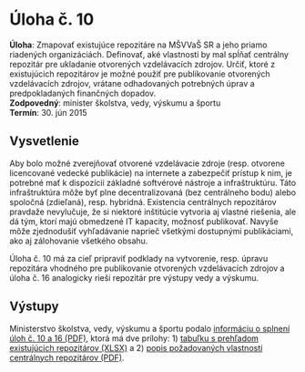 ﻿# Úloha č. 10

**Úloha**: Zmapovať existujúce repozitáre na MŠVVaŠ SR a jeho priamo riadených organizáciách. Definovať, aké vlastnosti by mal spĺňať centrálny repozitár pre ukladanie otvorených vzdelávacích zdrojov. Určiť, ktoré z existujúcich repozitárov je možné použiť pre publikovanie otvorených vzdelávacích zdrojov, vrátane odhadovaných potrebných úprav a predpokladaných finančných dopadov.
<br>
**Zodpovedný**: minister školstva, vedy, výskumu a športu
<br>
**Termín**: 30. jún 2015

## Vysvetlenie

Aby bolo možné zverejňovať otvorené vzdelávacie zdroje (resp. otvorene licencované vedecké publikácie) na internete a zabezpečiť prístup k nim, je potrebné mať k dispozícii základné softvérové nástroje a infraštruktúru. Táto infraštruktúra môže byť plne decentralizovaná (bez centrálneho bodu) alebo spoločná (zdieľaná), resp. hybridná. Existencia centrálnych repozitárov pravdaže nevylučuje, že si niektoré inštitúcie vytvoria aj vlastné riešenia, ale dá tým, ktorí majú obmedzené IT kapacity, možnosť publikovať. Navyše môže zjednodušiť vyhľadávanie naprieč všetkými dostupnými publikáciami, ako aj zálohovanie všetkého obsahu.

Úloha č. 10 má za cieľ pripraviť podklady na vytvorenie, resp. úpravu repozitára vhodného pre publikovanie otvorených vzdelávacích zdrojov a úloha č. 16 analogicky rieši repozitár pre výstupy vedy a výskumu.

## Výstupy

Ministerstvo školstva, vedy, výskumu a športu podalo [informáciu o splnení úloh č. 10 a 16 (PDF)](msvvas-10+16-list.pdf), ktorá má dve prílohy: 1) [tabuľku s prehľadom existujúcich repozitárov (XLSX)](msvvas-10+16-priloha1.xlsx) a 2) [popis požadovaných vlastností centrálnych repozitárov (PDF)](msvvas-10+16-priloha2.pdf).
